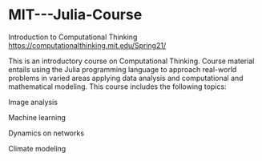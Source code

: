 # MIT---Julia-Course
Introduction to Computational Thinking https://computationalthinking.mit.edu/Spring21/

This is an introductory course on Computational Thinking. Course material entails using the Julia programming language to approach real-world problems in varied areas applying data analysis and computational and mathematical modeling. This course includes the following topics:

Image analysis

Machine learning

Dynamics on networks

Climate modeling
